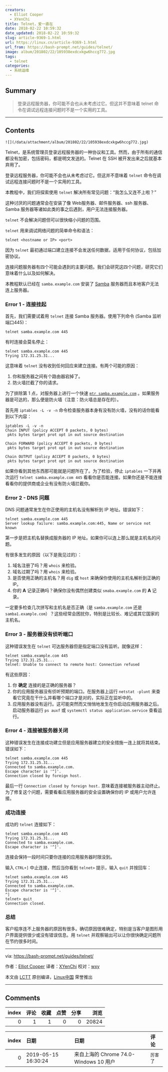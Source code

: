 ```yaml
---
creators:
  - Elliot Cooper
  - XYenChi
title: Telnet，爱一直在
date: 2018-02-22 10:59:32
date_updated: 2018-02-22 10:59:32
slug: article-9369-1.html
url: https://linux.cn/article-9369-1.html
url_from: https://bash-prompt.net/guides/telnet/
image: album/201802/22/105938exdcxkgw6hccg772.jpg
tags:
  - telnet
categories:
  - 系统运维
---
```


## Summary

> 登录远程服务器，你可能不会也从未考虑过它。但这并不意味着 telnet 命令在调试远程连接问题时不是一个实用的工具。

***

<!-- more -->

## Contents

`![](/data/attachment/album/201802/22/105938exdcxkgw6hccg772.jpg)`

Telnet，是系统管理员登录远程服务器的一种协议和工具。然而，由于所有的通信都没有加密，包括密码，都是明文发送的。Telnet 在 SSH 被开发出来之后就基本弃用了。

登录远程服务器，你可能不会也从未考虑过它。但这并不意味着 `telnet` 命令在调试远程连接问题时不是一个实用的工具。

本教程中，我们将探索使用 `telnet` 解决所有常见问题：“我怎么又连不上啦？”

这种讨厌的问题通常会在安装了像 Web服务器、邮件服务器、ssh 服务器、Samba 服务器等诸如此类的事之后遇到，用户无法连接服务器。

`telnet` 不会解决问题但可以很快缩小问题的范围。

`telnet` 用来调试网络问题的简单命令和语法：

```shell
telnet <hostname or IP> <port>
```

因为 `telnet` 最初通过端口建立连接不会发送任何数据，适用于任何协议，包括加密协议。

连接问题服务器有四个可能会遇到的主要问题。我们会研究这四个问题，研究它们意味着什么以及如何解决。

本教程默认已经在 `samba.example.com` 安装了 [Samba](https://www.samba.org/) 服务器而且本地客户无法连上服务器。

### Error 1 - 连接挂起

首先，我们需要试着用 `telnet` 连接 Samba 服务器。使用下列命令 (Samba 监听端口445)：

```shell
telnet samba.example.com 445
```

有时连接会莫名停止：

```shell
telnet samba.example.com 445
Trying 172.31.25.31...
```

这意味着 `telnet` 没有收到任何回应来建立连接。有两个可能的原因：

1. 你和服务器之间有个路由器宕掉了。
2. 防火墙拦截了你的请求。

为了排除第 1 点，对服务器上进行一个快速 [`mtr samba.example.com`](https://www.systutorials.com/docs/linux/man/8-mtr/) 。如果服务器是可达的，那么便是防火墙（注意：防火墙总是存在的）。

首先用 `iptables -L -v -n` 命令检查服务器本身有没有防火墙，没有的话你能看到以下内容：

```shell
iptables -L -v -n
Chain INPUT (policy ACCEPT 0 packets, 0 bytes)
 pkts bytes target prot opt in out source destination

Chain FORWARD (policy ACCEPT 0 packets, 0 bytes)
 pkts bytes target prot opt in out source destination

Chain OUTPUT (policy ACCEPT 0 packets, 0 bytes)
 pkts bytes target prot opt in out source destination
```

如果你看到其他东西那可能就是问题所在了。为了检验，停止 `iptables` 一下并再次运行 `telnet samba.example.com 445` 看看你是否能连接。如果你还是不能连接看看你的提供商或企业有没有防火墙拦截你。

### Error 2 - DNS 问题

DNS 问题通常发生在你正使用的主机名没有解析到 IP 地址。错误如下：

```shell
telnet samba.example.com 445
Server lookup failure: samba.example.com:445, Name or service not known
```

第一步是把主机名替换成服务器的 IP 地址。如果你可以连上那么就是主机名的问题。

有很多发生的原因（以下是我见过的）：

1. 域名注册了吗？用 `whois` 来检验。
2. 域名过期了吗？用 `whois` 来检验。
3. 是否使用正确的主机名？用 `dig` 或 `host` 来确保你使用的主机名解析到正确的 IP。
4. 你的 **A** 记录正确吗？确保你没有偶然创建类似 `smaba.example.com` 的 **A** 记录。

一定要多检查几次拼写和主机名是否正确（是 `samba.example.com` 还是 `samba1.example.com`）？这些经常会困扰你，特别是比较长、难记或其它国家的主机名。

### Error 3 - 服务器没有侦听端口

这种错误发生在 `telnet` 可达服务器但是指定端口没有监听。就像这样：

```shell
telnet samba.example.com 445
Trying 172.31.25.31...
telnet: Unable to connect to remote host: Connection refused
```

有这些原因：

1. 你 **确定** 连接的是正确的服务器？
2. 你的应用服务器没有侦听预期的端口。在服务器上运行 `netstat -plunt` 来查看它究竟在干什么并看哪个端口才是对的，实际正在监听中的。
3. 应用服务器没有运行。这可能突然而又悄悄地发生在你启动应用服务器之后。启动服务器运行 `ps auxf` 或 `systemctl status application.service` 查看运行。

### Error 4 - 连接被服务器关闭

这种错误发生在连接成功建立但是应用服务器建立的安全措施一连上就将其结束。错误如下：

```shell
telnet samba.example.com 445
Trying 172.31.25.31...
Connected to samba.example.com.
Escape character is '^]'.
Connection closed by foreign host.
```

最后一行 `Connection closed by foreign host.` 意味着连接被服务器主动终止。为了修复这个问题，需要看看应用服务器的安全设置确保你的 IP 或用户允许连接。

### 成功连接

成功的 `telnet` 连接如下：

```shell
telnet samba.example.com 445
Trying 172.31.25.31...
Connected to samba.example.com.
Escape character is '^]'.
```

连接会保持一段时间只要你连接的应用服务器时限没到。

输入 `CTRL+]` 中止连接，然后当你看到 `telnet>` 提示，输入 `quit` 并按回车：

```shell
telnet samba.example.com 445
Trying 172.31.25.31...
Connected to samba.example.com.
Escape character is '^]'.
^]
telnet> quit
Connection closed.
```

### 总结

客户程序连不上服务器的原因有很多。确切原因很难确定，特别是当客户是图形用户界面提供很少或没有错误信息。用 `telnet` 并观察输出可以让你很快确定问题所在节约很多时间。

---

via: <https://bash-prompt.net/guides/telnet/>

作者：[Elliot Cooper](https://bash-prompt.net) 译者：[XYenChi](https://github.com/XYenChi) 校对：[wxy](https://github.com/wxy)

本文由 [LCTT](https://github.com/LCTT/TranslateProject) 原创编译，[Linux中国](https://linux.cn/) 荣誉推出

***

## Comments


|   index |   评论 |   收藏 |   点赞 |   分享 |   浏览 |
|--------:|-------:|-------:|-------:|-------:|-------:|
|       0 |      1 |      1 |      0 |      0 |  20824 |

|   index | 日期                | 日期                                   | 评论     |
|--------:|:--------------------|:---------------------------------------|:---------|
|       0 | 2019-05-15 16:30:24 | 来自上海的 Chrome 74.0-Windows 10 用户 | `厉害了` |
